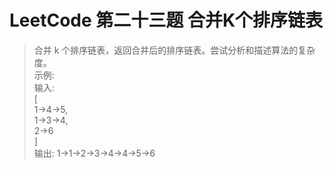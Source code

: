 # LeetCode 第二十三题 合并K个排序链表
> 合并 k 个排序链表，返回合并后的排序链表。尝试分析和描述算法的复杂度。  
> 示例:  
> 输入:  
> [  
>   1->4->5,  
>   1->3->4,  
>   2->6  
> ]  
> 输出: 1->1->2->3->4->4->5->6  
